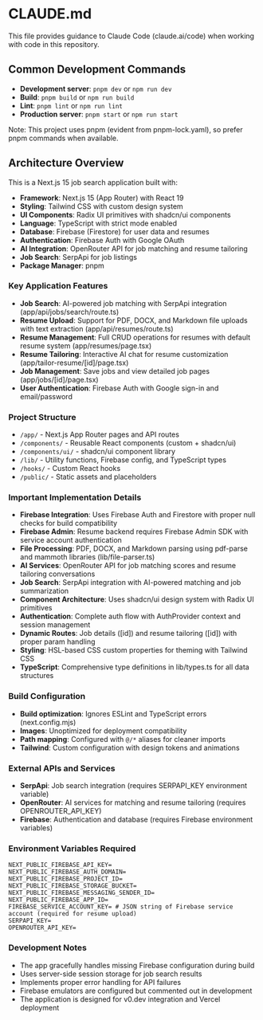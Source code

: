 # CLAUDE.md

This file provides guidance to Claude Code (claude.ai/code) when working with code in this repository.

## Common Development Commands

- **Development server**: `pnpm dev` or `npm run dev`
- **Build**: `pnpm build` or `npm run build`
- **Lint**: `pnpm lint` or `npm run lint`
- **Production server**: `pnpm start` or `npm run start`

Note: This project uses pnpm (evident from pnpm-lock.yaml), so prefer pnpm commands when available.

## Architecture Overview

This is a Next.js 15 job search application built with:

- **Framework**: Next.js 15 (App Router) with React 19
- **Styling**: Tailwind CSS with custom design system
- **UI Components**: Radix UI primitives with shadcn/ui components
- **Language**: TypeScript with strict mode enabled
- **Database**: Firebase (Firestore) for user data and resumes
- **Authentication**: Firebase Auth with Google OAuth
- **AI Integration**: OpenRouter API for job matching and resume tailoring
- **Job Search**: SerpApi for job listings
- **Package Manager**: pnpm

### Key Application Features

- **Job Search**: AI-powered job matching with SerpApi integration (app/api/jobs/search/route.ts)
- **Resume Upload**: Support for PDF, DOCX, and Markdown file uploads with text extraction (app/api/resumes/route.ts)
- **Resume Management**: Full CRUD operations for resumes with default resume system (app/resumes/page.tsx)
- **Resume Tailoring**: Interactive AI chat for resume customization (app/tailor-resume/[id]/page.tsx)
- **Job Management**: Save jobs and view detailed job pages (app/jobs/[id]/page.tsx)
- **User Authentication**: Firebase Auth with Google sign-in and email/password

### Project Structure

- `/app/` - Next.js App Router pages and API routes
- `/components/` - Reusable React components (custom + shadcn/ui)
- `/components/ui/` - shadcn/ui component library
- `/lib/` - Utility functions, Firebase config, and TypeScript types
- `/hooks/` - Custom React hooks
- `/public/` - Static assets and placeholders

### Important Implementation Details

- **Firebase Integration**: Uses Firebase Auth and Firestore with proper null checks for build compatibility
- **Firebase Admin**: Resume backend requires Firebase Admin SDK with service account authentication
- **File Processing**: PDF, DOCX, and Markdown parsing using pdf-parse and mammoth libraries (lib/file-parser.ts)
- **AI Services**: OpenRouter API for job matching scores and resume tailoring conversations
- **Job Search**: SerpApi integration with AI-powered matching and job summarization
- **Component Architecture**: Uses shadcn/ui design system with Radix UI primitives
- **Authentication**: Complete auth flow with AuthProvider context and session management
- **Dynamic Routes**: Job details ([id]) and resume tailoring ([id]) with proper param handling
- **Styling**: HSL-based CSS custom properties for theming with Tailwind CSS
- **TypeScript**: Comprehensive type definitions in lib/types.ts for all data structures

### Build Configuration

- **Build optimization**: Ignores ESLint and TypeScript errors (next.config.mjs)
- **Images**: Unoptimized for deployment compatibility
- **Path mapping**: Configured with `@/*` aliases for cleaner imports
- **Tailwind**: Custom configuration with design tokens and animations

### External APIs and Services

- **SerpApi**: Job search integration (requires SERPAPI_KEY environment variable)
- **OpenRouter**: AI services for matching and resume tailoring (requires OPENROUTER_API_KEY)
- **Firebase**: Authentication and database (requires Firebase environment variables)

### Environment Variables Required

```
NEXT_PUBLIC_FIREBASE_API_KEY=
NEXT_PUBLIC_FIREBASE_AUTH_DOMAIN=
NEXT_PUBLIC_FIREBASE_PROJECT_ID=
NEXT_PUBLIC_FIREBASE_STORAGE_BUCKET=
NEXT_PUBLIC_FIREBASE_MESSAGING_SENDER_ID=
NEXT_PUBLIC_FIREBASE_APP_ID=
FIREBASE_SERVICE_ACCOUNT_KEY= # JSON string of Firebase service account (required for resume upload)
SERPAPI_KEY=
OPENROUTER_API_KEY=
```

### Development Notes

- The app gracefully handles missing Firebase configuration during build
- Uses server-side session storage for job search results
- Implements proper error handling for API failures
- Firebase emulators are configured but commented out in development
- The application is designed for v0.dev integration and Vercel deployment